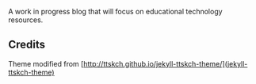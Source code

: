 A work in progress blog that will focus on educational technology resources.

## Credits

Theme modified from [http://ttskch.github.io/jekyll-ttskch-theme/](jekyll-ttskch-theme)
